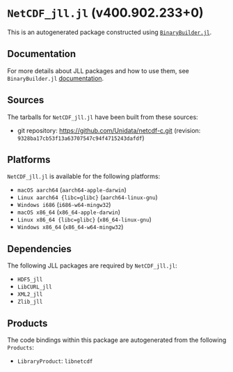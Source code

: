 # `NetCDF_jll.jl` (v400.902.233+0)

This is an autogenerated package constructed using [`BinaryBuilder.jl`](https://github.com/JuliaPackaging/BinaryBuilder.jl).

## Documentation

For more details about JLL packages and how to use them, see `BinaryBuilder.jl` [documentation](https://docs.binarybuilder.org/stable/jll/).

## Sources

The tarballs for `NetCDF_jll.jl` have been built from these sources:

* git repository: https://github.com/Unidata/netcdf-c.git (revision: `9328ba17cb53f13a63707547c94f4715243dafdf`)

## Platforms

`NetCDF_jll.jl` is available for the following platforms:

* `macOS aarch64` (`aarch64-apple-darwin`)
* `Linux aarch64 {libc=glibc}` (`aarch64-linux-gnu`)
* `Windows i686` (`i686-w64-mingw32`)
* `macOS x86_64` (`x86_64-apple-darwin`)
* `Linux x86_64 {libc=glibc}` (`x86_64-linux-gnu`)
* `Windows x86_64` (`x86_64-w64-mingw32`)

## Dependencies

The following JLL packages are required by `NetCDF_jll.jl`:

* `HDF5_jll`
* `LibCURL_jll`
* `XML2_jll`
* `Zlib_jll`

## Products

The code bindings within this package are autogenerated from the following `Products`:

* `LibraryProduct`: `libnetcdf`
